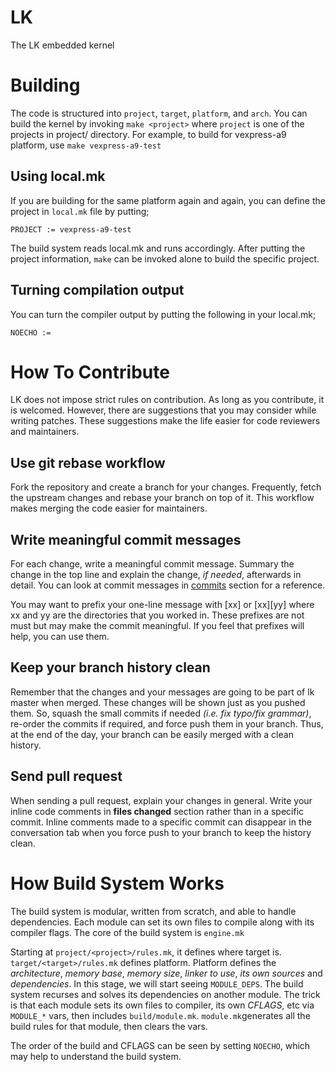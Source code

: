 LK
==

The LK embedded kernel

Building
========
The code is structured into `project`, `target`, `platform`, and `arch`. You
can build the kernel by invoking `make <project>` where `project` is one of the
projects in project/ directory. For example, to build for vexpress-a9 platform,
use `make vexpress-a9-test`

Using local.mk
--------------
If you are building for the same platform again and again, you can
define the project in `local.mk` file by putting;

`PROJECT := vexpress-a9-test`

The build system reads local.mk and runs accordingly. After putting the
project information, `make` can be invoked alone to build the specific
project.

Turning compilation output
--------------------------
You can turn the compiler output by putting the following in your
local.mk;

`NOECHO := `

How To Contribute
=================
LK does not impose strict rules on contribution. As long as you contribute, it
is welcomed. However, there are suggestions that you may consider while writing
patches. These suggestions make the life easier for code reviewers and
maintainers.

Use git rebase workflow
-----------------------
Fork the repository and create a branch for your changes. Frequently, fetch the
upstream changes and rebase your branch on top of it. This workflow makes
merging the code easier for maintainers.

Write meaningful commit messages
--------------------------------
For each change, write a meaningful commit message. Summary the change in the
top line and explain the change, _if needed_, afterwards in detail. You can
look at commit messages in
[commits](https://github.com/travisg/lk/commits/master) section for a
reference.

You may want to prefix your one-line message with [xx] or [xx][yy] where xx and
yy are the directories that you worked in. These prefixes are not must but may
make the commit meaningful. If you feel that prefixes will help, you can use
them.

Keep your branch history clean
------------------------------
Remember that the changes and your messages are going to be part of lk master
when merged. These changes will be shown just as you pushed them. So, squash
the small commits if needed _(i.e. fix typo/fix grammar)_, re-order the commits
if required, and force push them in your branch. Thus, at the end of the day,
your branch can be easily merged with a clean history.

Send pull request
-----------------
When sending a pull request, explain your changes in general. Write your inline
code comments in **files changed** section rather than in a specific commit.
Inline comments made to a specific commit can disappear in the conversation tab
when you force push to your branch to keep the history clean.

How Build System Works
======================
The build system is modular, written from scratch, and able to handle
dependencies. Each module can set its own files to compile along with its
compiler flags. The core of the build system is `engine.mk`

Starting at `project/<project>/rules.mk`, it defines where target is.
``target/<target>/rules.mk`` defines platform. Platform defines the
*architecture*, *memory base*, *memory size*, *linker to use*, *its own sources*
and *dependencies*. In this stage, we will start seeing `MODULE_DEPS`. The build
system recurses and solves its dependencies on another module. The trick is
that each module sets its own files to compiler, its own *CFLAGS*, etc via
`MODULE_*` vars, then includes `build/module.mk`. ``module.mk``generates all the
build rules for that module, then clears the vars.

The order of the build and CFLAGS can be seen by setting `NOECHO`, which may help
to understand the build system.
